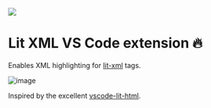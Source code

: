 [![](https://vsmarketplacebadge.apphb.com/version/hugo-vrijswijk.vscode-lit-xml.svg)](https://marketplace.visualstudio.com/items?itemName=hugo-vrijswijk.vscode-lit-xml)

# Lit XML VS Code extension 🔥

Enables XML highlighting for [lit-xml](../lit-xml/readme.md) tags.

![image](https://user-images.githubusercontent.com/10114577/81476810-2a9aa300-9214-11ea-900b-3259da34709f.png)

Inspired by the excellent [vscode-lit-html](https://github.com/mjbvz/vscode-lit-html/).
